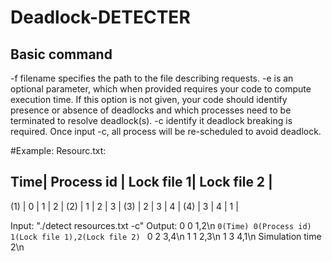 # Deadlock-DETECTER

## Basic command
-f filename specifies the path to the file describing requests.
-e is an optional parameter, which when provided requires your code to compute execution time. If this
option is not given, your code should identify presence or absence of deadlocks and which processes
need to be terminated to resolve deadlock(s).
-c identify it deadlock breaking is required. Once input -c, all process will be re-scheduled to avoid deadlock.

#Example:
Resourc.txt:

Time| Process id | Lock file 1| Lock file 2 |
--------------------------------------------
(1) |      0     |      1     |       2     | 
(2) |      1     |      2     |       3     |
(3) |      2     |      3     |       4     |
(4) |      3     |      4     |       1     |


Input: "./detect resources.txt -c"
Output: 
0 0 1,2\n  `0(Time) 0(Process id) 1(Lock file 1),2(Lock file 2) ` 
0 2 3,4\n
1 1 2,3\n
1 3 4,1\n
Simulation time 2\n
